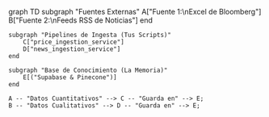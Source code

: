graph TD
    subgraph "Fuentes Externas"
        A["Fuente 1:\nExcel de Bloomberg"]
        B["Fuente 2:\nFeeds RSS de Noticias"]
    end

    subgraph "Pipelines de Ingesta (Tus Scripts)"
        C["price_ingestion_service"]
        D["news_ingestion_service"]
    end

    subgraph "Base de Conocimiento (La Memoria)"
        E[("Supabase & Pinecone")]
    end

    A -- "Datos Cuantitativos" --> C -- "Guarda en" --> E;
    B -- "Datos Cualitativos" --> D -- "Guarda en" --> E;